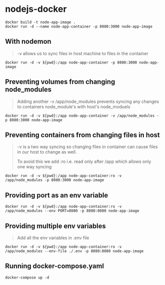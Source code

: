 # nodejs-docker
 
```
docker build -t node-app-image .
docker run -d --name node-app-container -p 8080:3000 node-app-image
```

## With nodemon
> -v allows us to sync files in host machine to files in the container
```
docker run -d -v ${pwd}:/app node-app-container -p 8080:3000 node-app-image
```

## Preventing volumes from changing node_modules
> Adding another -v /app/node_modules prevents syncing any changes to containers node_module's with host's node_moduels
```
docker run -d -v ${pwd}:/app node-app-container -v /app/node_modules -p 8080:3000 node-app-image
```

## Preventing containers from changing files in host
> -v is a two way syncing so changing files in container can cause files in our host to change as well.
> 
> To avoid this we add :ro i.e. read only after /app which allows only one way syncing
```
docker run -d -v ${pwd}:/app node-app-container:ro -v /app/node_modules -p 8080:3000 node-app-image
```
## Providing port as an env variable 
```
docker run -d -v ${pwd}:/app node-app-container:ro -v /app/node_modules --env PORT=8080 -p 8080:8080 node-app-image
```

## Providing multiple env variables 
> Add all the env variables in .env file
```
docker run -d -v ${pwd}:/app node-app-container:ro -v /app/node_modules --env-file ./.env -p 8080:8080 node-app-image
```

## Running docker-compose.yaml

```
docker-compose up -d
```
